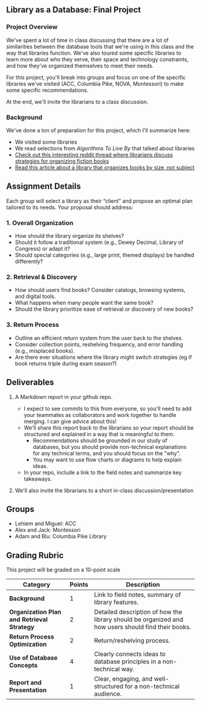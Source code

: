 ## Library as a Database: Final Project


### Project Overview
We've spent a lot of time in class discussing that there are a lot of similarities between the database tools that we're using in this class and the way that libraries function. We've also toured some specific libraries to learn more about who they serve, their space and technology constraints, and how they've organized themselves to meet their needs.

For this project, you'll break into groups and focus on one of the specific libraries we've visited (ACC, Columbia Pike, NOVA, Montessori) to make some specific recommendations.

At the end, we'll invite the librarians to a class discussion.

### Background
We've done a ton of preparation for this project, which I'll summarize here:

- We visited some libraries
- We read selections from *Algorithms To Live By* that talked about libraries
- [Check out this interesting reddit thread where librarians discuss strategies for organizing fiction books](https://www.reddit.com/r/librarians/comments/93emx7/public_library_staff_how_do_you_organize_your/)
- [Read this article about a library that organizes books by size, not subject](https://qz.com/802744/the-legendary-new-york-public-library-shelves-books-in-its-underground-stacks-by-size-not-subject)

## Assignment Details
Each group will select a library as their “client” and propose an optimal plan tailored to its needs. Your proposal should address:

### 1. **Overall Organization**
- How should the library organize its shelves?
- Should it follow a traditional system (e.g., Dewey Decimal, Library of Congress) or adapt it?
- Should special categories (e.g., large print, themed displays) be handled differently?

### 2. **Retrieval & Discovery**
- How should users find books? Consider catalogs, browsing systems, and digital tools.
- What happens when many people want the same book?
- Should the library prioritize ease of retrieval or discovery of new books?

### 3. **Return Process**
- Outline an efficient return system from the user back to the shelves.
- Consider collection points, reshelving frequency, and error handling (e.g., misplaced books).
- Are there ever situations where the library might switch strategies (eg if book returns triple during exam season?)

## Deliverables
1. A Markdown report in your github repo. 
    - I expect to see commits to this from everyone, so you'll need to add your teammates as collaborators and work together to handle merging. I can give advice about this!
    - We'll share this report back to the librarians so your report should be structured and explained in a way that is meaningful to them.
        - Recommendations should be grounded in our study of databases, but you should provide non-technical explanations for any technical terms, and  you should focus on the "why".
        -  You may want to use flow charts or diagrams to help explain ideas.
    - In your repo, include a link to the field notes and summarize key takeaways.


2. We'll also invite the librarians to a short in-class discussion/presentation

## Groups
- Lehiem and Miguel: ACC
- Alex and Jack: Montessori
- Adam and Blu: Columbia Pike Library


## Grading Rubric
This project will be graded on a 10-point scale

| Category | Points | Description |
|----------|--------|-------------|
| **Background** | 1 | Link to field notes, summary of library features. |
| **Organization Plan and Retrieval Strategy** | 2 | Detailed  description of how the library should be organized and how users should find their books. |
| **Return Process Optimization** | 2 | Return/reshelving process. |
| **Use of Database Concepts** | 4 | Clearly connects ideas to database principles in a non-technical way. |
| **Report and Presentation** | 1 | Clear, engaging, and well-structured for a non-technical audience. |